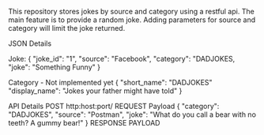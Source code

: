 This repository stores jokes by source and category using a restful api. The main 
feature is to provide a random joke.  Adding parameters for source and category
will limit the joke returned.

JSON Details

Joke:
{
  "joke_id": "1", 
  "source": "Facebook",
  "category": "DADJOKES,
  "joke": "Something Funny"
}

Category - Not implemented yet
{
  "short_name": "DADJOKES"
  "display_name": "Jokes your father might have told"
}

API Details
POST http:host:port/
REQUEST Payload
{
	"category": "DADJOKES",
	"source": "Postman",
	"joke": "What do you call a bear with no teeth? A gummy bear!"
}
RESPONSE PAYLOAD
